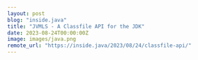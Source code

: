 ```yaml
---
layout: post
blog: "inside.java"
title: "JVMLS - A Classfile API for the JDK"
date: 2023-08-24T00:00:00Z
image: images/java.png
remote_url: "https://inside.java/2023/08/24/classfile-api/"
---
```


